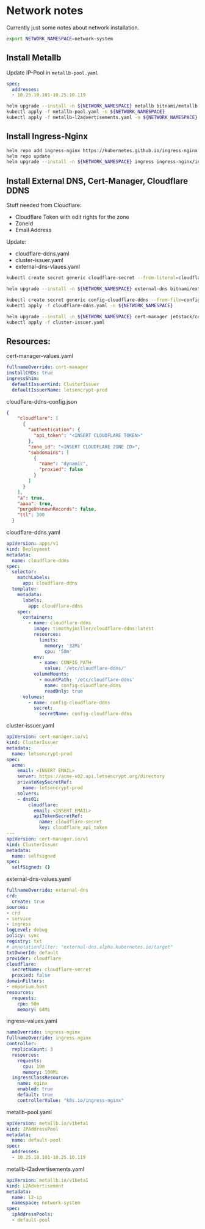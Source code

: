 # Network notes

Currently just some notes about network installation.


```bash
export NETWORK_NAMESPACE=network-system
```
## Install Metallb

Update IP-Pool in `metallb-pool.yaml`

```yaml
spec:
  addresses:
  - 10.25.10.101-10.25.10.119
```

```bash
helm upgrade --install -n ${NETWORK_NAMESPACE} metallb bitnami/metallb --set fullnameOverride=metallb
kubectl apply -f metallb-pool.yaml -n ${NETWORK_NAMESPACE}
kubectl apply -f metallb-l2advertisements.yaml -n ${NETWORK_NAMESPACE}
```


## Install Ingress-Nginx

```bash
helm repo add ingress-nginx https://kubernetes.github.io/ingress-nginx
helm repo update
helm upgrade --install -n ${NETWORK_NAMESPACE} ingress ingress-nginx/ingress-nginx -f ingress-values.yaml
```


## Install External DNS, Cert-Manager, Cloudflare DDNS

Stuff needed from Cloudflare:
- Cloudflare Token with edit rights for the zone
- ZoneId
- Email Address

Update:
- cloudflare-ddns.yaml
- cluster-issuer.yaml
- external-dns-vlaues.yaml

```bash
kubectl create secret generic cloudflare-secret --from-literal=cloudflare_api_token=<your-cloudflare-api-key> -n ${NETWORK_NAMESPACE}
```

```bash
helm upgrade --install -n ${NETWORK_NAMESPACE} external-dns bitnami/external-dns -f external-dns-values.yaml
```

```bash
kubectl create secret generic config-cloudflare-ddns --from-file=config.json=cloudflare-ddns-config.json -n ${NETWORK_NAMESPACE}
kubectl apply -f cloudflare-ddns.yaml -n ${NETWORK_NAMESPACE}
```

```bash
helm upgrade --install -n ${NETWORK_NAMESPACE} cert-manager jetstack/cert-manager -f cert-manager-values.yaml
kubectl apply -f cluster-issuer.yaml
```



## Resources:

cert-manager-values.yaml
```yaml
fullnameOverride: cert-manager
installCRDs: true
ingressShim:
  defaultIssuerKind: ClusterIssuer
  defaultIssuerName: letsencrypt-prod
```


cloudflare-ddns-config.json
```json
{
    "cloudflare": [
      {
        "authentication": {
          "api_token": "<INSERT CLOUDFLARE TOKEN>"
        },
        "zone_id": "<INSERT CLOUDFLARE ZONE ID>",
        "subdomains": [
          {
            "name": "dynamic",
            "proxied": false
          }
        ]
      }
    ],
    "a": true,
    "aaaa": true,
    "purgeUnknownRecords": false,
    "ttl": 300
  }
```

cloudflare-ddns.yaml
```yaml
apiVersion: apps/v1
kind: Deployment
metadata:
  name: cloudflare-ddns
spec:
  selector:
    matchLabels:
      app: cloudflare-ddns
  template:
    metadata:
      labels:
        app: cloudflare-ddns
    spec:
      containers:
        - name: cloudflare-ddns
          image: timothyjmiller/cloudflare-ddns:latest
          resources:
            limits:
              memory: '32Mi'
              cpu: '50m'
          env:
            - name: CONFIG_PATH
              value: '/etc/cloudflare-ddns/'
          volumeMounts:
            - mountPath: '/etc/cloudflare-ddns'
              name: config-cloudflare-ddns
              readOnly: true
      volumes:
        - name: config-cloudflare-ddns
          secret:
            secretName: config-cloudflare-ddns
```


cluster-issuer.yaml
```yaml
apiVersion: cert-manager.io/v1
kind: ClusterIssuer
metadata:
  name: letsencrypt-prod
spec:
  acme:
    email: <INSERT EMAIL>
    server: https://acme-v02.api.letsencrypt.org/directory
    privateKeySecretRef:
      name: letsencrypt-prod
    solvers:
    - dns01:
        cloudflare:
          email: <INSERT EMAIL>
          apiTokenSecretRef:
            name: cloudflare-secret
            key: cloudflare_api_token
---
apiVersion: cert-manager.io/v1
kind: ClusterIssuer
metadata:
  name: selfsigned
spec:
  selfSigned: {}
```


external-dns-values.yaml
```yaml
fullnameOverride: external-dns
crd:
  create: true
sources:
- crd
- service
- ingress
logLevel: debug
policy: sync
registry: txt
# annotationFilter: "external-dns.alpha.kubernetes.io/target"
txtOwnerId: default
provider: cloudflare
cloudflare:
  secretName: cloudflare-secret
  proxied: false
domainFilters:
- emporium.host
resources:
  requests:
    cpu: 50m
    memory: 64Mi
```


ingress-values.yaml
```yaml
nameOverride: ingress-nginx
fullnameOverride: ingress-nginx
controller:
  replicaCount: 3
  resources:
    requests:
      cpu: 10m
      memory: 100Mi
  ingressClassResource:
    name: nginx
    enabled: true
    default: true
    controllerValue: "k8s.io/ingress-nginx"
```

metallb-pool.yaml
```yaml
apiVersion: metallb.io/v1beta1
kind: IPAddressPool
metadata:
  name: default-pool
spec:
  addresses:
  - 10.25.10.101-10.25.10.119
```

metallb-l2advertisements.yaml
```yaml
apiVersion: metallb.io/v1beta1
kind: L2Advertisement
metadata:
  name: l2-ip
  namespace: network-system
spec:
  ipAddressPools:
  - default-pool
```